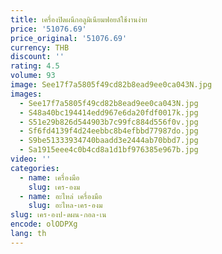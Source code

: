 ```yaml
---
title: เครื่องปิดผนึกอลูมิเนียมฟอยล์ใช้งานง่าย
price: '51076.69'
price_original: '51076.69'
currency: THB
discount: ''
rating: 4.5
volume: 93
image: See17f7a5805f49cd82b8ead9ee0ca043N.jpg
images:
  - See17f7a5805f49cd82b8ead9ee0ca043N.jpg
  - S48a40bc194414edd967e6da20fdf0017k.jpg
  - S51e29b826d544903b7c99fc884d556f0v.jpg
  - Sf6fd4139f4d24eebbc8b4efbbd77987do.jpg
  - S9be51333934740baadd3e2444ab70bbd7.jpg
  - Sa1915eee4c0b4cd8a1d1bf976385e967b.jpg
video: ''
categories:
  - name: เครื่องมือ
    slug: เคร-องม
  - name: อะไหล่ เครื่องมือ
    slug: อะไหล-เคร-องม
slug: เคร-องป-ดผน-กอล-เน
encode: olODPXg
lang: th
---
```

  